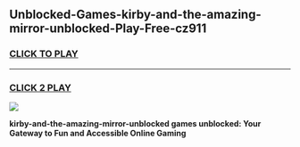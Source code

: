 
## Unblocked-Games-kirby-and-the-amazing-mirror-unblocked-Play-Free-cz911
<h3>
<a href="https://premium76.site?title=kirby-and-the-amazing-mirror-unblocked&ref=20M">CLICK TO PLAY</a></h3>
<hr>

<h3>
<a href="https://premium76.site?title=kirby-and-the-amazing-mirror-unblocked&ref=20M">CLICK 2 PLAY</a>
  
</h3>

<a href="https://premium76.site?title=kirby-and-the-amazing-mirror-unblocked&ref=19M"><img src="https://clearcache.store/games.png"></a>


**kirby-and-the-amazing-mirror-unblocked games unblocked: Your Gateway to Fun and Accessible Online Gaming**
